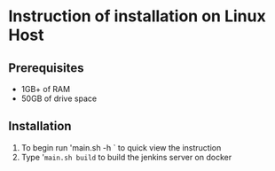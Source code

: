 # Instruction of installation on Linux Host

## Prerequisites
- 1GB+ of RAM
- 50GB of drive space


## Installation
1. To begin run 'main.sh -h ` to quick view the instruction
2. Type '`main.sh build` to build the jenkins server on docker  
